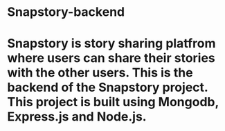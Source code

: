 # Snapstory-backend

# Snapstory is story sharing platfrom where users can share their stories with the other users. This is the backend of the Snapstory project. This project is built using Mongodb, Express.js and Node.js.
